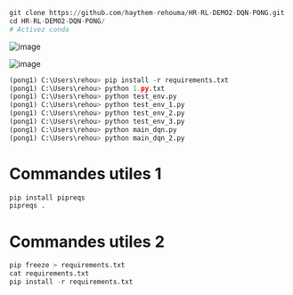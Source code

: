 ```python
git clone https://github.com/haythem-rehouma/HR-RL-DEMO2-DQN-PONG.git
cd HR-RL-DEMO2-DQN-PONG/
# Activez conda
```

![image](https://github.com/user-attachments/assets/7d83d509-1fbd-4585-9705-def1f1d1d9c7)

![image](https://github.com/user-attachments/assets/6a02feec-0b33-4ac0-a913-384e59413b54)



```python
(pong1) C:\Users\rehou> pip install -r requirements.txt
(pong1) C:\Users\rehou> python 1.py.txt  
(pong1) C:\Users\rehou> python test_env.py
(pong1) C:\Users\rehou> python test_env_1.py  
(pong1) C:\Users\rehou> python test_env_2.py  
(pong1) C:\Users\rehou> python test_env_3.py 
(pong1) C:\Users\rehou> python main_dqn.py  
(pong1) C:\Users\rehou> python main_dqn_2.py  

```

# Commandes utiles 1

```python
pip install pipreqs
pipreqs .
```

# Commandes utiles 2

```python
pip freeze > requirements.txt
cat requirements.txt
pip install -r requirements.txt
```
